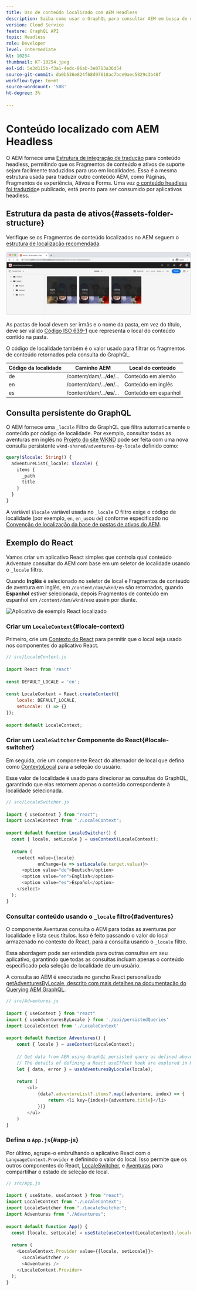 ```yaml
---
title: Uso de conteúdo localizado com AEM Headless
description: Saiba como usar o GraphQL para consultar AEM em busca de conteúdo localizado.
version: Cloud Service
feature: GraphQL API
topic: Headless
role: Developer
level: Intermediate
kt: 10254
thumbnail: KT-10254.jpeg
exl-id: 5e3d115b-f3a1-4edc-86ab-3e0713a36d54
source-git-commit: da0b536e824f68d97618ac7bce9aec5829c3b48f
workflow-type: tm+mt
source-wordcount: '508'
ht-degree: 3%

---
```


# Conteúdo localizado com AEM Headless

O AEM fornece uma [Estrutura de integração de tradução](https://experienceleague.adobe.com/docs/experience-manager-cloud-service/content/sites/administering/reusing-content/translation/integration-framework.html) para conteúdo headless, permitindo que os Fragmentos de conteúdo e ativos de suporte sejam facilmente traduzidos para uso em localidades. Essa é a mesma estrutura usada para traduzir outro conteúdo AEM, como Páginas, Fragmentos de experiência, Ativos e Forms. Uma vez [o conteúdo headless foi traduzido](https://experienceleague.adobe.com/docs/experience-manager-cloud-service/content/headless/journeys/translation/overview.html?lang=pt-BR)e publicado, está pronto para ser consumido por aplicativos headless.

## Estrutura da pasta de ativos{#assets-folder-structure}

Verifique se os Fragmentos de conteúdo localizados no AEM seguem o [estrutura de localização recomendada](https://experienceleague.adobe.com/docs/experience-manager-cloud-service/content/headless/journeys/translation/getting-started.html#recommended-structure).

![Pastas localizadas de ativos do AEM](./assets/localized-content/asset-folders.jpg)

As pastas de local devem ser irmãs e o nome da pasta, em vez do título, deve ser válido [Código ISO 639-1](https://en.wikipedia.org/wiki/List_of_ISO_639-1_codes) que representa o local do conteúdo contido na pasta.

O código de localidade também é o valor usado para filtrar os fragmentos de conteúdo retornados pela consulta do GraphQL.

| Código da localidade | Caminho AEM | Local do conteúdo |
|--------------------------------|----------|----------|
| de | /content/dam/.../**de**/... | Conteúdo em alemão |
| en | /content/dam/.../**en**/... | Conteúdo em inglês |
| es | /content/dam/.../**es**/... | Conteúdo em espanhol |

## Consulta persistente do GraphQL

O AEM fornece uma `_locale` Filtro do GraphQL que filtra automaticamente o conteúdo por código de localidade. Por exemplo, consultar todas as aventuras em inglês no [Projeto do site WKND](https://github.com/adobe/aem-guides-wknd) pode ser feita com uma nova consulta persistente `wknd-shared/adventures-by-locale` definido como:

```graphql
query($locale: String!) {
  adventureList(_locale: $locale) {
    items {      
      _path
      title
    }
  }
}
```

A variável `$locale` variável usada no `_locale` O filtro exige o código de localidade (por exemplo, `en`, `en_us`ou `de`) conforme especificado no [Convenção de localização da base de pastas de ativos do AEM](#assets-folder-structure).

## Exemplo do React

Vamos criar um aplicativo React simples que controla qual conteúdo Adventure consultar do AEM com base em um seletor de localidade usando o `_locale` filtro.

Quando __Inglês__ é selecionado no seletor de local e Fragmentos de conteúdo de aventura em inglês, em `/content/dam/wknd/en` são retornados, quando __Espanhol__ estiver selecionada, depois Fragmentos de conteúdo em espanhol em `/content/dam/wknd/es`e assim por diante.

![Aplicativo de exemplo React localizado](./assets/localized-content/react-example.png)

### Criar um `LocaleContext`{#locale-context}

Primeiro, crie um [Contexto do React](https://reactjs.org/docs/context.html) para permitir que o local seja usado nos componentes do aplicativo React.

```javascript
// src/LocaleContext.js

import React from 'react'

const DEFAULT_LOCALE = 'en';

const LocaleContext = React.createContext({
    locale: DEFAULT_LOCALE, 
    setLocale: () => {}
});

export default LocaleContext;
```

### Criar um `LocaleSwitcher` Componente do React{#locale-switcher}

Em seguida, crie um componente React do alternador de local que defina como [ContextoLocal](#locale-context) para a seleção do usuário.

Esse valor de localidade é usado para direcionar as consultas do GraphQL, garantindo que elas retornem apenas o conteúdo correspondente à localidade selecionada.

```javascript
// src/LocaleSwitcher.js

import { useContext } from "react";
import LocaleContext from "./LocaleContext";

export default function LocaleSwitcher() {
  const { locale, setLocale } = useContext(LocaleContext);

  return (
    <select value={locale}
            onChange={e => setLocale(e.target.value)}>
      <option value="de">Deutsch</option>
      <option value="en">English</option>
      <option value="es">Español</option>
    </select>
  );
}
```

### Consultar conteúdo usando o `_locale` filtro{#adventures}

O componente Aventuras consulta o AEM para todas as aventuras por localidade e lista seus títulos. Isso é feito passando o valor do local armazenado no contexto do React, para a consulta usando o `_locale` filtro.

Essa abordagem pode ser estendida para outras consultas em seu aplicativo, garantindo que todas as consultas incluam apenas o conteúdo especificado pela seleção de localidade de um usuário.

A consulta ao AEM é executada no gancho React personalizado [getAdventuresByLocale, descrito com mais detalhes na documentação do Querying AEM GraphQL](./aem-headless-sdk.md).

```javascript
// src/Adventures.js

import { useContext } from "react"
import { useAdventuresByLocale } from './api/persistedQueries'
import LocaleContext from './LocaleContext'

export default function Adventures() {
    const { locale } = useContext(LocaleContext);

    // Get data from AEM using GraphQL persisted query as defined above 
    // The details of defining a React useEffect hook are explored in How to > AEM Headless SDK
    let { data, error } = useAdventuresByLocale(locale);

    return (
        <ul>
            {data?.adventureList?.items?.map((adventure, index) => { 
                return <li key={index}>{adventure.title}</li>
            })}
        </ul>
    )
}
```

### Defina o `App.js`{#app-js}

Por último, agrupe-o embrulhando o aplicativo React com o `LanguageContext.Provider` e definindo o valor do local. Isso permite que os outros componentes do React, [LocaleSwitcher](#locale-switcher), e [Aventuras](#adventures) para compartilhar o estado de seleção de local.

```javascript
// src/App.js

import { useState, useContext } from "react";
import LocaleContext from "./LocaleContext";
import LocaleSwitcher from "./LocaleSwitcher";
import Adventures from "./Adventures";

export default function App() {
  const [locale, setLocale] = useState(useContext(LocaleContext).locale);

  return (
    <LocaleContext.Provider value={{locale, setLocale}}>
      <LocaleSwitcher />
      <Adventures />
    </LocaleContext.Provider>
  );
}
```
